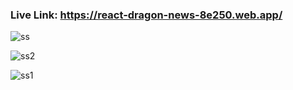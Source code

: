 ### Live Link: https://react-dragon-news-8e250.web.app/


![ss](https://github.com/alamnahid/react-dragon-news-firebase/assets/138557372/e33dcf3f-ab77-483f-8d01-0504d52ccf10)

![ss2](https://github.com/alamnahid/react-dragon-news-firebase/assets/138557372/4e1f439b-9fdb-4ceb-90d1-8a26ed356a42)

![ss1](https://github.com/alamnahid/react-dragon-news-firebase/assets/138557372/8f503030-2d83-49b7-ab34-d43ef0744738)
